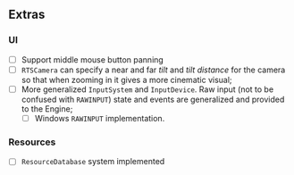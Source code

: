 
## Extras 

### UI
- [ ] Support middle mouse button panning
- [ ] `RTSCamera` can specify a near and far *tilt* and *tilt distance* for the camera so that when zooming in it gives a more cinematic visual; 
- [ ] More generalized `InputSystem` and `InputDevice`.  Raw input (not to be confused with `RAWINPUT`) state and events are generalized and provided to the Engine; 
   - [ ] Windows `RAWINPUT` implementation.

### Resources
- [ ] `ResourceDatabase` system implemented